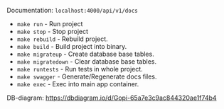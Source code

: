 Documentation: `localhost:4000/api/v1/docs`

- `make run` - Run project
- `make stop` - Stop project
- `make rebuild` - Rebuild project.
- `make build` - Build project into binary.
- `make migrateup` - Create database base tables.
- `make migratedown` - Clear database base tables.
- `make runtests` - Run tests in whole project.
- `make swagger` - Generate/Regenerate docs files.
- `make exec` - Exec into main app container.

DB-diagram: https://dbdiagram.io/d/Gopi-65a7e3c9ac844320ae1f74b4
